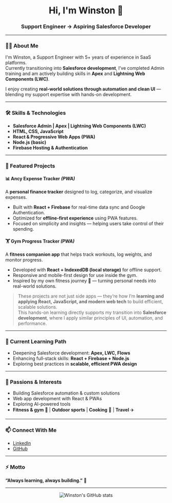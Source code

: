<h1 align="center">Hi, I'm Winston 👋</h1>
<h3 align="center">Support Engineer → Aspiring Salesforce Developer</h3>

---

### 👨‍💻 About Me
I'm Winston, a Support Engineer with 5+ years of experience in SaaS platforms.  
Currently transitioning into **Salesforce development**, I’ve completed Admin training and am actively building skills in **Apex** and **Lightning Web Components (LWC)**.  

I enjoy creating **real-world solutions through automation and clean UI** — blending my support expertise with hands-on development.

---

### 🛠️ Skills & Technologies
- **Salesforce Admin | Apex | Lightning Web Components (LWC)**
- **HTML, CSS, JavaScript**
- **React & Progressive Web Apps (PWA)**
- **Node.js (basic)**
- **Firebase Hosting & Authentication**

---

### 🚀 Featured Projects
#### 📊 Ancy Expense Tracker *(PWA)*
A **personal finance tracker** designed to log, categorize, and visualize expenses.  
- Built with **React + Firebase** for real-time data sync and Google Authentication.  
- Optimized for **offline-first experience** using PWA features.  
- Focused on simplicity and insights — helping users take control of their spending.  

#### 🏋️ Gym Progress Tracker *(PWA)*
A **fitness companion app** that helps track workouts, log weights, and monitor progress.  
- Developed with **React + IndexedDB (local storage)** for offline support.  
- Responsive and mobile-first design for use inside the gym.  
- Inspired by my own fitness journey 💪 — turning personal needs into real-world solutions.  

> These projects are not just side apps — they’re how I’m **learning and applying React, JavaScript, and modern web tech** to build efficient, scalable solutions.  
This hands-on learning directly supports my transition into **Salesforce development**, where I apply similar principles of UI, automation, and performance.

---

### 🌱 Current Learning Path
- Deepening Salesforce development: **Apex, LWC, Flows**  
- Enhancing full-stack skills: **React + Firebase + Node.js**  
- Exploring best practices in **scalable, efficient PWA design**

---

### 🌟 Passions & Interests
- Building Salesforce automation & custom solutions  
- Web app development with React & PWAs  
- Exploring AI-powered tools  
- **Fitness & gym** 💪 | **Outdoor sports** | **Cooking** 🍳 | **Travel** ✈️  

---

### 📫 Connect With Me
- [LinkedIn](linkedin.com/in/ancywinstondsilva)  
- [GitHub](https://github.com/codingwithwinny)  

<!-- Future portfolio site can go here! -->

---

### ⚡ Motto
**“Always learning, always building.”** 🚀  

---

<p align="center">
  <img src="https://github-readme-stats.vercel.app/api?username=codingwithwinny&show_icons=true&hide_title=true" alt="Winston's GitHub stats" />
</p>
